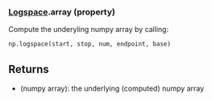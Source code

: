 ### [Logspace](Logspace.md).array (property)




Compute the underyling numpy array by calling:

```py
np.logspace(start, stop, num, endpoint, base)
```

Returns
---------
* (numpy array): the underlying (computed) numpy array

